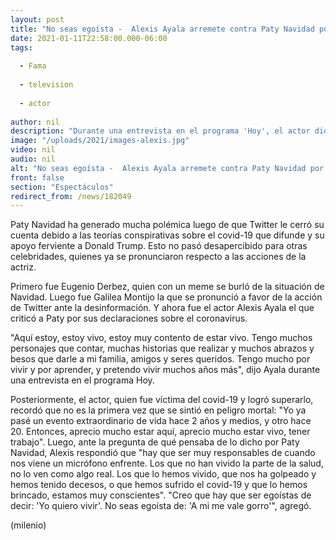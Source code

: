 ```yaml
---
layout: post
title: "No seas egoísta -  Alexis Ayala arremete contra Paty Navidad por su postura ante el covid-19"
date: 2021-01-11T22:58:00.000-06:00
tags:
  
  - Fama
  
  - television
  
  - actor
  
author: nil
description: "Durante una entrevista en el programa 'Hoy', el actor dio su opinión respecto a la postura de la actriz ante la pandemia. "
image: "/uploads/2021/images-alexis.jpg"
video: nil
audio: nil
alt: "No seas egoísta -  Alexis Ayala arremete contra Paty Navidad por su postura ante el covid-19"
front: false
section: "Espectáculos"
redirect_from: /news/182049
---
```


Paty Navidad ha generado mucha polémica luego de que Twitter le cerró su cuenta debido a las teorías conspirativas sobre el covid-19 que difunde y su apoyo ferviente a Donald Trump. Esto no pasó desapercibido para otras celebridades, quienes ya se pronunciaron respecto a las acciones de la actriz. 

Primero fue Eugenio Derbez, quien con un meme se burló de la situación de Navidad. Luego fue Galilea Montijo la que se pronunció a favor de la acción de Twitter ante la desinformación. Y ahora fue el actor Alexis Ayala el que criticó a Paty por sus declaraciones sobre el coronavirus.

"Aquí estoy, estoy vivo, estoy muy contento de estar vivo. Tengo muchos personajes que contar, muchas historias que realizar y muchos abrazos y besos que darle a mi familia, amigos y seres queridos. Tengo mucho por vivir y por aprender, y pretendo vivir muchos años más", dijo Ayala durante una entrevista en el programa Hoy. 

Posteriormente, el actor, quien fue víctima del covid-19 y logró superarlo, recordó que no es la primera vez que se sintió en peligro mortal: "Yo ya pasé un evento extraordinario de vida hace 2 años y medios, y otro hace 20. Entonces, aprecio mucho estar aquí, aprecio mucho estar vivo, tener trabajo". Luego, ante la pregunta de qué pensaba de lo dicho por Paty Navidad, Alexis respondió que "hay que ser muy responsables de cuando nos viene un micrófono enfrente. Los que no han vivido la parte de la salud, no lo ven como algo real. Los que lo hemos vivido, que nos ha golpeado y hemos tenido decesos, o que hemos sufrido el covid-19 y que lo hemos brincado, estamos muy conscientes".  "Creo que hay que ser egoístas de decir: 'Yo quiero vivir'. No seas egoísta de: 'A mi me vale gorro'", agregó. 

(milenio)